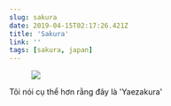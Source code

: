 ```yaml
---
slug: sakura
date: 2019-04-15T02:17:26.421Z
title: 'Sakura'
link: ''
tags: [sakura, japan]
---
```

<figure><img src="/images/2019-04-15-sakura-0.jpeg"></figure>

Tôi nói cụ thể hơn rằng đây là &#39;Yaezakura&#39;

